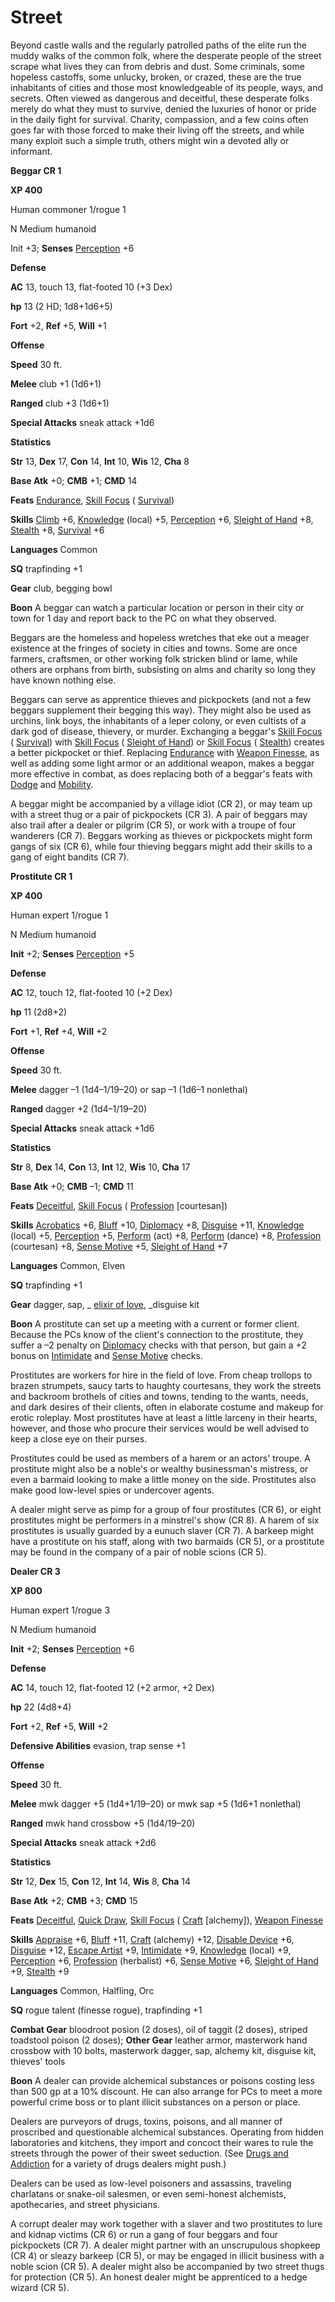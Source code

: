 # Street

Beyond castle walls and the regularly patrolled paths of the elite run the muddy walks of the common folk, where the desperate people of the street scrape what lives they can from debris and dust. Some criminals, some hopeless castoffs, some unlucky, broken, or crazed, these are the true inhabitants of cities and those most knowledgeable of its people, ways, and secrets. Often viewed as dangerous and deceitful, these desperate folks merely do what they must to survive, denied the luxuries of honor or pride in the daily fight for survival. Charity, compassion, and a few coins often goes far with those forced to make their living off the streets, and while many exploit such a simple truth, others might win a devoted ally or informant.

**Beggar CR 1**

**XP 400**

Human commoner 1/rogue 1

N Medium humanoid

Init +3; **Senses** [Perception](../../skills/perception.html#_perception) +6

**Defense**

**AC** 13, touch 13, flat-footed 10 (+3 Dex)

**hp** 13 (2 HD; 1d8+1d6+5)

**Fort** +2, **Ref** +5, **Will** +1

**Offense**

**Speed** 30 ft.

**Melee** club +1 (1d6+1)

**Ranged** club +3 (1d6+1)

**Special Attacks** sneak attack +1d6

**Statistics**

**Str** 13, **Dex** 17, **Con** 14, **Int** 10, **Wis** 12, **Cha** 8

**Base Atk** +0; **CMB** +1; **CMD** 14

**Feats** [Endurance](../../feats.html#_endurance), [Skill Focus](../../feats.html#_skill-focus) ( [Survival](../../skills/survival.html#_survival))

**Skills** [Climb](../../skills/climb.html#_climb) +6, [Knowledge](../../skills/knowledge.html#_knowledge) (local) +5, [Perception](../../skills/perception.html#_perception) +6, [Sleight of Hand](../../skills/sleightOfHand.html#_sleight-of-hand) +8, [Stealth](../../skills/stealth.html#_stealth) +8, [Survival](../../skills/survival.html#_survival) +6

**Languages** Common

**SQ** trapfinding +1

**Gear** club, begging bowl

**Boon** A beggar can watch a particular location or person in their city or town for 1 day and report back to the PC on what they observed.

Beggars are the homeless and hopeless wretches that eke out a meager existence at the fringes of society in cities and towns. Some are once farmers, craftsmen, or other working folk stricken blind or lame, while others are orphans from birth, subsisting on alms and charity so long they have known nothing else.

Beggars can serve as apprentice thieves and pickpockets (and not a few beggars supplement their begging this way). They might also be used as urchins, link boys, the inhabitants of a leper colony, or even cultists of a dark god of disease, thievery, or murder. Exchanging a beggar's [Skill Focus](../../feats.html#_skill-focus) ( [Survival](../../skills/survival.html#_survival)) with [Skill Focus](../../feats.html#_skill-focus) ( [Sleight of Hand](../../skills/sleightOfHand.html#_sleight-of-hand)) or [Skill Focus](../../feats.html#_skill-focus) ( [Stealth](../../skills/stealth.html#_stealth)) creates a better pickpocket or thief. Replacing [Endurance](../../feats.html#_endurance) with [Weapon Finesse](../../feats.html#_weapon-finesse), as well as adding some light armor or an additional weapon, makes a beggar more effective in combat, as does replacing both of a beggar's feats with [Dodge](../../feats.html#_dodge) and [Mobility](../../feats.html#_mobility).

A beggar might be accompanied by a village idiot (CR 2), or may team up with a street thug or a pair of pickpockets (CR 3). A pair of beggars may also trail after a dealer or pilgrim (CR 5), or work with a troupe of four wanderers (CR 7). Beggars working as thieves or pickpockets might form gangs of six (CR 6), while four thieving beggars might add their skills to a gang of eight bandits (CR 7).

**Prostitute CR 1**

**XP 400**

Human expert 1/rogue 1

N Medium humanoid

**Init** +2; **Senses** [Perception](../../skills/perception.html#_perception) +5

**Defense**

**AC** 12, touch 12, flat-footed 10 (+2 Dex)

**hp** 11 (2d8+2)

**Fort** +1, **Ref** +4, **Will** +2

**Offense**

**Speed** 30 ft.

**Melee** dagger –1 (1d4–1/19–20) or sap –1 (1d6–1 nonlethal)

**Ranged** dagger +2 (1d4–1/19–20)

**Special Attacks** sneak attack +1d6

**Statistics**

**Str** 8, **Dex** 14, **Con** 13, **Int** 12, **Wis** 10, **Cha** 17

**Base Atk** +0; **CMB** –1; **CMD** 11

**Feats** [Deceitful](../../feats.html#_deceitful), [Skill Focus](../../feats.html#_skill-focus) ( [Profession](../../skills/profession.html#_profession) [courtesan])

**Skills** [Acrobatics](../../skills/acrobatics.html#_acrobatics) +6, [Bluff](../../skills/bluff.html#_bluff) +10, [Diplomacy](../../skills/diplomacy.html#_diplomacy) +8, [Disguise](../../skills/disguise.html#_disguise) +11, [Knowledge](../../skills/knowledge.html#_knowledge) (local) +5, [Perception](../../skills/perception.html#_perception) +5, [Perform](../../skills/perform.html#_perform) (act) +8, [Perform](../../skills/perform.html#_perform) (dance) +8, [Profession](../../skills/profession.html#_profession) (courtesan) +8, [Sense Motive](../../skills/senseMotive.html#_sense-motive) +5, [Sleight of Hand](../../skills/sleightOfHand.html#_sleight-of-hand) +7

**Languages** Common, Elven

**SQ** trapfinding +1

**Gear** dagger, sap, _ [elixir of love](../../magicItems/wondrousItems.html#_elixir-of-love), _disguise kit

**Boon** A prostitute can set up a meeting with a current or former client. Because the PCs know of the client's connection to the prostitute, they suffer a –2 penalty on [Diplomacy](../../skills/diplomacy.html#_diplomacy) checks with that person, but gain a +2 bonus on [Intimidate](../../skills/intimidate.html#_intimidate) and [Sense Motive](../../skills/senseMotive.html#_sense-motive) checks.

Prostitutes are workers for hire in the field of love. From cheap trollops to brazen strumpets, saucy tarts to haughty courtesans, they work the streets and backroom brothels of cities and towns, tending to the wants, needs, and dark desires of their clients, often in elaborate costume and makeup for erotic roleplay. Most prostitutes have at least a little larceny in their hearts, however, and those who procure their services would be well advised to keep a close eye on their purses.

Prostitutes could be used as members of a harem or an actors' troupe. A prostitute might also be a noble's or wealthy businessman's mistress, or even a barmaid looking to make a little money on the side. Prostitutes also make good low-level spies or undercover agents.

A dealer might serve as pimp for a group of four prostitutes (CR 6), or eight prostitutes might be performers in a minstrel's show (CR 8). A harem of six prostitutes is usually guarded by a eunuch slaver (CR 7). A barkeep might have a prostitute on his staff, along with two barmaids (CR 5), or a prostitute may be found in the company of a pair of noble scions (CR 5).

**Dealer CR 3**

**XP 800**

Human expert 1/rogue 3

N Medium humanoid

**Init** +2; **Senses** [Perception](../../skills/perception.html#_perception) +6

**Defense**

**AC** 14, touch 12, flat-footed 12 (+2 armor, +2 Dex)

**hp** 22 (4d8+4)

**Fort** +2, **Ref** +5, **Will** +2

**Defensive Abilities** evasion, trap sense +1

**Offense**

**Speed** 30 ft.

**Melee** mwk dagger +5 (1d4+1/19–20) or mwk sap +5 (1d6+1 nonlethal)

**Ranged** mwk hand crossbow +5 (1d4/19–20)

**Special Attacks** sneak attack +2d6

**Statistics**

**Str** 12, **Dex** 15, **Con** 12, **Int** 14, **Wis** 8, **Cha** 14

**Base Atk** +2; **CMB** +3; **CMD** 15

**Feats** [Deceitful](../../feats.html#_deceitful), [Quick Draw](../../feats.html#_quick-draw), [Skill Focus](../../feats.html#_skill-focus) ( [Craft](../../skills/craft.html#_craft) [alchemy]), [Weapon Finesse](../../feats.html#_weapon-finesse)

**Skills** [Appraise](../../skills/appraise.html#_appraise) +6, [Bluff](../../skills/bluff.html#_bluff) +11, [Craft](../../skills/craft.html#_craft) (alchemy) +12, [Disable Device](../../skills/disableDevice.html#_disable-device) +6, [Disguise](../../skills/disguise.html#_disguise) +12, [Escape Artist](../../skills/escapeArtist.html#_escape-artist) +9, [Intimidate](../../skills/intimidate.html#_intimidate) +9, [Knowledge](../../skills/knowledge.html#_knowledge) (local) +9, [Perception](../../skills/perception.html#_perception) +6, [Profession](../../skills/profession.html#_profession) (herbalist) +6, [Sense Motive](../../skills/senseMotive.html#_sense-motive) +6, [Sleight of Hand](../../skills/sleightOfHand.html#_sleight-of-hand) +9, [Stealth](../../skills/stealth.html#_stealth) +9

**Languages** Common, Halfling, Orc

**SQ** rogue talent (finesse rogue), trapfinding +1

**Combat Gear** bloodroot posion (2 doses), oil of taggit (2 doses), striped toadstool poison (2 doses); **Other Gear** leather armor, masterwork hand crossbow with 10 bolts, masterwork dagger, sap, alchemy kit, disguise kit, thieves' tools

**Boon** A dealer can provide alchemical substances or poisons costing less than 500 gp at a 10% discount. He can also arrange for PCs to meet a more powerful crime boss or to plant illicit substances on a person or place.

Dealers are purveyors of drugs, toxins, poisons, and all manner of proscribed and questionable alchemical substances. Operating from hidden laboratories and kitchens, they import and concoct their wares to rule the streets through the power of their sweet seduction. (See [Drugs and Addiction](../drugsAndAddiction.html) for a variety of drugs dealers might push.)

Dealers can be used as low-level poisoners and assassins, traveling charlatans or snake-oil salesmen, or even semi-honest alchemists, apothecaries, and street physicians.

A corrupt dealer may work together with a slaver and two prostitutes to lure and kidnap victims (CR 6) or run a gang of four beggars and four pickpockets (CR 7). A dealer might partner with an unscrupulous shopkeep (CR 4) or sleazy barkeep (CR 5), or may be engaged in illicit business with a noble scion (CR 5). A dealer might also be accompanied by two street thugs for protection (CR 5). An honest dealer might be apprenticed to a hedge wizard (CR 5).

